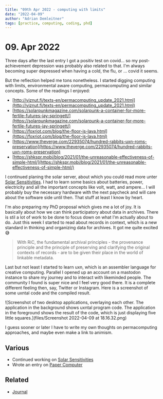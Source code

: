 ```yaml
---
title: "09th Apr 2022 - computing with limits"
date: "2022-04-09"
author: "Adrian Demleitner"
tags: [practice, computing, coding, phd]
---
```

# 09. Apr 2022
Three days after the last entry I got a positiv test on covid… so my post-achievement depression was probably also related to that. I'm always becoming super depressed when having a cold, the flu, or … covid it seems.

But the reflection helped me tons nonetheless. I started digging computing with limits, environmental aware computing, permacomputing and similar concepts. Some of the readings I enjoyed:

- [http://viznut.fi/texts-en/permacomputing_update_2021.html](http://viznut.fi/texts-en/permacomputing_update_2021.html)
- [https://solarpunkmagazine.com/solarpunk-a-container-for-more-fertile-futures-jay-springett/](https://solarpunkmagazine.com/solarpunk-a-container-for-more-fertile-futures-jay-springett/)
- [https://foxriot.com/blog/the-floor-is-lava.html](https://foxriot.com/blog/the-floor-is-lava.html)
- [https://www.theverge.com/22935074/hundred-rabbits-uxn-roms-preservation](https://www.theverge.com/22935074/hundred-rabbits-uxn-roms-preservation)
- [https://shkspr.mobi/blog/2021/01/the-unreasonable-effectiveness-of-simple-html/](https://shkspr.mobi/blog/2021/01/the-unreasonable-effectiveness-of-simple-html/)

I continued planing the solar server, about which you could read more unter [Solar Sensitivities](notes/Solar%20Sensitivities.md). I had to learn some basics about batteries, power, electricity and all the important concepts like volt, watt, and ampere… I will probably buy the necessary hardware with the next paycheck and will care about the software side until then. That stuff at least I know by heart.

I'm also preparing my PhD proposal which gives me a lot of joy. It is basically about how we can think participatory about data in archives. There is stil a lot of work to be done to focus down on what I'm actually about to do. Just this week I started to read about records in context, which is a new standard in thinking and organizing data for archives. It got me quite excited 😅

>  With RiC, the fundamental archival principles - the provenance principle and the principle of preserving and clarifying the original contexts of records - are to be given their place in the world of linkable metadata.

Last but not least I started to learn uxn, which is an assembler language for creative computing. Parallel I opened up an account on a mastodon instance to share my journey and to interact with likeminded people. The community I found is super nice and I feel very good there. It is a complete different feeling then, say, Twitter or Instagram. Here is a screenshot of some uxntal code and the compiled result.

![Screenshot of two desktop applications, overlaying each other. The application in the background shows uxntal program code. The application in the foreground shows the result of the code, which is just displaying five little squares.](files/Screenshot 2022-04-09 at 18.16.32.png)

I guess sooner or later I have to write my own thoughts on permacomputing approaches, and maybe even make a link to animism.

## Various
- Continued working on [Solar Sensitivities](notes/Solar%20Sensitivities.md)
- Wrote an entry on [Paper Computer](notes/Paper%20Computer.md)

## Related
- [Journal](pages/journal.md)
